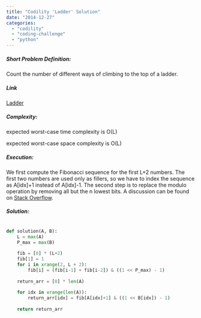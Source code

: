 ```yaml
---
title: "Codility 'Ladder' Solution"
date: "2014-12-27"
categories: 
  - "codility"
  - "coding-challenge"
  - "python"
---
```


##### Short Problem Definition:

Count the number of different ways of climbing to the top of a ladder.

##### Link

[Ladder](https://codility.com/demo/take-sample-test/ladder)

##### Complexity:

expected worst-case time complexity is O(L)

expected worst-case space complexity is O(L)

##### Execution:

We first compute the Fibonacci sequence for the first L+2 numbers. The first two numbers are used only as fillers, so we have to index the sequence as A\[idx\]+1 instead of A\[idx\]-1. The second step is to replace the modulo operation by removing all but the n lowest bits. A discussion can be found on [Stack Overflow](http://stackoverflow.com/a/6670766 "Mod of power 2").

##### Solution:

```python

def solution(A, B):
    L = max(A)
    P_max = max(B)
 
    fib = [0] * (L+2)
    fib[1] = 1
    for i in xrange(2, L + 2):
        fib[i] = (fib[i-1] + fib[i-2]) & ((1 << P_max) - 1)
 
    return_arr = [0] * len(A)
 
    for idx in xrange(len(A)):
        return_arr[idx] = fib[A[idx]+1] & ((1 << B[idx]) - 1)
 
    return return_arr
```
